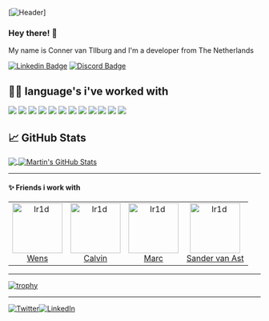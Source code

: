 [![Header](https://raw.githubusercontent.com/ConrDev/ConrDev/ConrDev/readme_header.png "Header")]

### Hey there! 👋
My name is Conner van TIlburg and I'm a developer from The Netherlands

[![Linkedin Badge](https://img.shields.io/badge/-Conner%20van%20Tilburg-blue?style=flat-square&logo=Linkedin&logoColor=white&link=https://www.linkedin.com/in/conner-van-tilburg-22a7a1195/)](https://www.linkedin.com/in/conner-van-tilburg-22a7a1195//)
[![Discord Badge](https://img.shields.io/badge/-SKELIC%235899-7289da?style=flat-square&logo=Discord&logoColor=white&link=https://discord.com/users/228547365848612864/)](https://discord.com/users/228547365848612864/)

## 👨‍💻 language's i've worked with
![](https://img.shields.io/static/v1?style=for-the-badge&message=HTML&logo=html5&logoColor=white&label=&color=F06529)
![](https://img.shields.io/static/v1?style=for-the-badge&message=CSS&logo=css3&logoColor=white&label=&color=3c99dc)
![](https://img.shields.io/static/v1?style=for-the-badge&message=Javascript&logo=javascript&logoColor=333&label=&color=f0db4f)
![](https://img.shields.io/static/v1?style=for-the-badge&message=SASS&logo=sass&logoColor=white&label=&color=cd6799)
![](https://img.shields.io/static/v1?style=for-the-badge&message=PHP&logo=php&logoColor=white&label=&color=6c78af)
![](https://img.shields.io/static/v1?style=for-the-badge&message=Laravel&logo=laravel&logoColor=white&label=&color=f05340)
![](https://img.shields.io/static/v1?style=for-the-badge&message=React.Js/Native&logo=react&logoColor=333&label=&color=61dbfb)
![](https://img.shields.io/static/v1?style=for-the-badge&message=Vue.Js&logo=vue.js&logoColor=white&label=&color=41b883)
![](https://img.shields.io/static/v1?style=for-the-badge&message=NEXT.Js&logo=next.js&logoColor=333&label=&color=white)
![](https://img.shields.io/static/v1?style=for-the-badge&message=Electron&logo=electron&logoColor=46838e&colorB=46838e&label=&color=2f3241)
![](https://img.shields.io/static/v1?style=for-the-badge&message=Alpine.Js&color=222222&logo=Alpine.js&logoColor=8BC0D0&label=)
![](https://img.shields.io/static/v1?style=for-the-badge&message=Node.js&color=339933&logo=Node.js&logoColor=FFFFFF&label=)

## &#x1f4c8; GitHub Stats

<a href="https://github.com/ConrDev/MartinHeinz">
  <img align="center" src="https://github-readme-stats.vercel.app/api/top-langs/?username=ConrDev&hide=java,html,tex&title_color=ffffff&text_color=c9cacc&icon_color=2bbc8a&bg_color=1d1f21&langs_count=3" />
</a>
<a href="https://github.com/ConrDev/MartinHeinz">
  <img align="center" src="https://github-readme-stats.vercel.app/api?username=ConrDev&show_icons=true&line_height=27&count_private=true&title_color=ffffff&text_color=c9cacc&icon_color=2bbc8a&bg_color=1d1f21" alt="Martin's GitHub Stats" />
</a>

---

#### :sparkles: Friends i work with
<table>
  <tr>
    <td align="center">
      <a href="https://github.com/rens4000">
        <img src="https://avatars2.githubusercontent.com/u/6216905" width="100px;" alt="Ir1d"/>
      </a>
      <br />
      <a href="https://github.com/rens4000">Wens</a>
    </td>
    <td align="center">
      <a href="https://github.com/calvinhofman">
        <img src="https://panels-images.twitch.tv/panel-165583853-image-fe238e64-3a80-4bc8-99e7-f3ff04ea8b66" width="100px;" alt="Ir1d"/>
      </a>
      <br />
      <a href="https://github.com/calvinhofman">Calvin</a>
    </td>
    <td align="center">
      <a href="https://github.com/MarcvdMade">
        <img src="https://avatars2.githubusercontent.com/u/55003488" width="100px;" alt="Ir1d"/>
      </a>
      <br />
      <a href="https://github.com/MarcvdMade">Marc</a>
    </td>
    <td align="center">
      <a href="https://github.com/SANDR7">
        <img src="https://avatars2.githubusercontent.com/u/47674845" width="100px;" alt="Ir1d"/>
      </a>
      <br />
      <a href="https://github.com/SANDR7">Sander van Ast</a>
    </td>
  </tr>
</table>

---


[![trophy](https://github-profile-trophy.vercel.app/?username=ConrDev)](https://github.com/ConrDev/github-profile-trophy)

---
<!-- Actual text -->
[![Twitter][1.2]][1][![LinkedIn][2.2]][2]

<!-- Icons -->

[1.2]:https://img.icons8.com/color/48/000000/twitter--v1.png 
[2.2]: https://img.icons8.com/fluency/48/000000/instagram-new.png

<!-- Links to your social media accounts -->

[1]: https://twitter.com/ConrDev
[2]: https://instagram.com/conr.jpg
